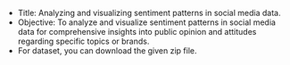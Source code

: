 
* Title: Analyzing and visualizing sentiment patterns in social media data.
* Objective: To analyze and visualize sentiment patterns in social media data for comprehensive insights into public opinion and attitudes regarding specific topics or brands.
* For dataset, you can download the given zip file.
